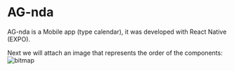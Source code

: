 # AG-nda 
AG-nda is a Mobile app (type calendar), it was developed with React Native (EXPO).


Next we will attach an image that represents the order of the components:
![bitmap](https://user-images.githubusercontent.com/93448122/234439807-907695ad-4615-4118-afa7-cc3abb64abb8.png)

